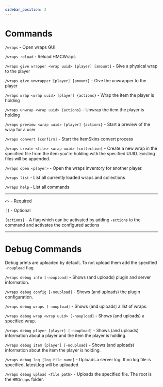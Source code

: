```yaml
---
sidebar_position: 2
---
```


# Commands

`/wraps` - Open wraps GUI

`/wraps reload` - Reload HMCWraps

`/wraps give wrapper <wrap uuid> [player] [amount]` - Give a physical wrap to the player

`/wraps give unwrapper [player] [amount]` - Give the unwrapper to the player

`/wraps wrap <wrap uuid> [player] {actions}` - Wrap the item the player is holding

`/wraps unwrap <wrap uuid> {actions}` - Unwrap the item the player is holding

`/wraps preview <wrap uuid> [player] {actions}` - Start a preview of the wrap for a user

`/wraps convert [confirm]` - Start the ItemSkins convert process

`/wraps create <file> <wrap uuid> [collection]` - Create a new wrap in the specified file from the item you're holding
with the specified UUID. Existing files will be appended.

`/wraps open <player>` - Open the wraps inventory for another player.

`/wraps list` - List all currently loaded wraps and collections

`/wraps help` - List all commands

---

`<>` - Required 

`[]` - Optional

`{actions}` - A flag which can be activated by adding `-actions` to the command and activates the configured actions 

---

# Debug Commands

Debug prints are uploaded by default. To not upload them add the specified `-noupload` flag.

`/wraps debug info [-noupload]` - Shows (and uploads) plugin and server information.

`/wraps debug config [-noupload]` - Shows (and uploads) the plugin configuration.

`/wraps debug wraps [-noupload]` - Shows (and uploads) a list of wraps.

`/wraps debug wrap <wrap uuid> [-noupload]` - Shows (and uploads) a specified wrap.

`/wraps debug player [player] [-noupload]` - Shows (and uploads) information about a player and the item the player is holding.

`/wraps debug item [player] [-noupload]` - Shows (and uploads) information about the item the player is holding.

`/wraps debug log [log file name]` - Uploads a server log. If no log file is specified, latest.log will be uploaded.

`/wraps debug upload <file path>` - Uploads the specified file. The root is the `HMCWraps` folder.
